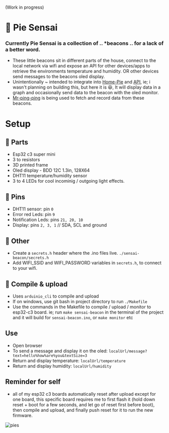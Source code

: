 (Work in progress)

# 🥧 Pie Sensai
### Currently Pie Sensai is a collection of .. *beacons .. for a lack of a better word.

- These little beacons sit in different parts of the house, connect to the local network via wifi and expose an API for other devices/apps to retrieve the environments temperature and humidity. OR other devices send messages to the beacons oled display.
- Unintentionally ~ intended to integrate into [Home-Pie](https://github.com/LouisRossouw/home-pie-desktop) and [API](https://github.com/LouisRossouw/home-pie-server), ie; i wasn't planning on building this, but here it is 😆, It will display data in a graph and occasionally send data to the beacon with the oled monitor.
- [Mr-ping-ping](https://github.com/LouisRossouw/mr-ping-ping) is being used to fetch and record data from these beacons.

# Setup

## 🍦 Parts
- Esp32 c3 super mini
- 3 to resistors
- 3D printed frame
- Oled display - BDD 12C 1.3in, 128X64
- DHT11 temperature/humidity sensor
- 3 to 4 LEDs for cool incominig / outgoing light effects.

## 📍 Pins
- DHT11 sensor: pin `0`
- Error red Leds: pin `9`
- Notification Leds: pins `21, 20, 10`
- Display: pins `2, 3, 1` // SDA, SCL and ground


## 🐌 Other
- Create a `secrets.h` header where the .ino files live. `./sensai-beacon/secrets.h`
- Add WIFI_SSID and WIFI_PASSWORD variables in `secrets.h`, to connect to your wifi.

## 🤖 Compile & upload
- Uses `arduinio_cli` to compile and upload
- If on windows, use git bash in project directory to run `./Makefile`
- Use the commands in the Makefile to compile / upload / monitor to esp32-c3 board. ie; run `make sensai-beacon` in the terminal of the project and it will build for `sensai-beacon.ino`, or `make monitor` etc

## Use
- Open browser
- To send a message and display it on the oled: `localUrl/message?text=hello%how%are%you&textSize=3`
- Return and display temperature: `localUrl/temperature`
- Return and display humidity: `localUrl/humidity`

## Reminder for self
- all of my esp32 c3 boards automatically reset after upload except for one board, 
this specific board requires me to first flash it (hold down reset + boot for a few seconds, and let go of reset first before boot), then compile and upload, and finally push reset for it to run the new firmware.

![pies](https://github.com/user-attachments/assets/d39e6d7b-e0d5-4c31-91fe-12335591b47c)















